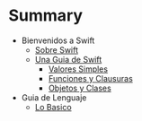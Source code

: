 # Summary

* Bienvenidos a Swift
   * [Sobre Swift](1-1.md)
   * [Una Guia de Swift](1-2.md)
   		* [Valores Simples](1-2-1.md)
   		* [Funciones y Clausuras](1-2-2.md)
   		* [Objetos y Clases](1-2-3.md)
* Guia de Lenguaje
	*  [Lo Basico](2-1.md)

